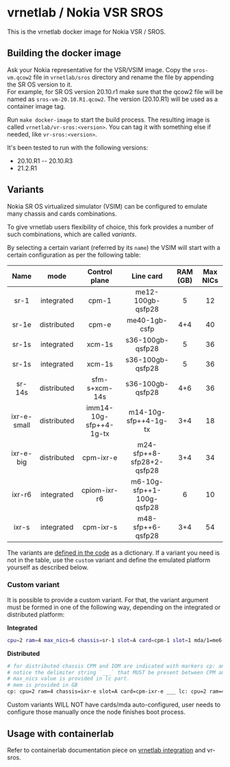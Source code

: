 # vrnetlab / Nokia VSR SROS

This is the vrnetlab docker image for Nokia VSR / SROS.

## Building the docker image

Ask your Nokia representative for the VSR/VSIM image.
Copy the `sros-vm.qcow2` file in `vrnetlab/sros` directory and rename the file by appending the SR OS version to it.  
For example, for SR OS version 20.10.r1 make sure that the qcow2 file will be named as `sros-vm-20.10.R1.qcow2`. The version (20.10.R1) will be used as a container image tag.

Run `make docker-image` to start the build process. The resulting image is called `vrnetlab/vr-sros:<version>`. You can tag it with something else if needed, like `vr-sros:<version>`.

It's been tested to run with the following versions:

* 20.10.R1 --  20.10.R3
* 21.2.R1

## Variants

Nokia SR OS virtualized simulator (VSIM) can be configured to emulate many chassis and cards combinations.

To give vrnetlab users flexibility of choice, this fork provides a number of such combinations, which are called _variants_.

By selecting a certain variant (referred by its `name`) the VSIM will start with a certain configuration as per the following table:

|    Name     |    mode     |     Control plane      |         Line card         | RAM (GB) | Max NICs |
| :---------: | :---------: | :--------------------: | :-----------------------: | :------: | :------: |
|    sr-1     | integrated  |         cpm-1          |     me12-100gb-qsfp28     |    5     |    12    |
|    sr-1e    | distributed |         cpm-e          |       me40-1gb-csfp       |   4+4    |    40    |
|    sr-1s    | integrated  |         xcm-1s         |     s36-100gb-qsfp28      |    5     |    36    |
|    sr-1s    | integrated  |         xcm-1s         |     s36-100gb-qsfp28      |    5     |    36    |
|   sr-14s    | distributed |     sfm-s+xcm-14s      |     s36-100gb-qsfp28      |   4+6    |    36    |
| ixr-e-small | distributed | imm14-10g-sfp++4-1g-tx |   m14-10g-sfp++4-1g-tx    |   3+4    |    18    |
|  ixr-e-big  | distributed |       cpm-ixr-e        | m24-sfp++8-sfp28+2-qsfp28 |   3+4    |    34    |
|   ixr-r6    | integrated  |      cpiom-ixr-r6      | m6-10g-sfp++1-100g-qsfp28 |    6     |    10    |
|    ixr-s    | integrated  |       cpm-ixr-s        |     m48-sfp++6-qsfp28     |   3+4    |    54    |

The variants are [defined in the code](https://github.com/hellt/vrnetlab/blob/bf70a9a9f2f060a68797a7ec29ce6aea96acb779/sros/docker/launch.py#L38-L66) as a dictionary. If a variant you need is not in the table, use the `custom` variant and define the emulated platform yourself as described below.

### Custom variant

It is possible to provide a custom variant. For that, the variant argument must be formed in one of the following way, depending on the integrated or distributed platform:

**Integrated**

```bash
cpu=2 ram=4 max_nics=6 chassis=sr-1 slot=A card=cpm-1 slot=1 mda/1=me6-100gb-qsfp28
```

**Distributed**

```bash
# for distributed chassis CPM and IOM are indicated with markers cp: and lc:
# notice the delimiter string `___` that MUST be present between CPM and IOM portions
# max_nics value is provided in lc part.
# mem is provided in GB
cp: cpu=2 ram=4 chassis=ixr-e slot=A card=cpm-ixr-e ___ lc: cpu=2 ram=4 max_nics=34 chassis=ixr-e slot=1 card=imm24-sfp++8-sfp28+2-qsfp28 mda/1=m24-sfp++8-sfp28+2-qsfp28
```

Custom variants WILL NOT have cards/mda auto-configured, user needs to configure those manually once the node finishes boot process.

## Usage with containerlab

Refer to containerlab documentation piece on [vrnetlab integration](https://containerlab.srlinux.dev/manual/vrnetlab/) and vr-sros.
